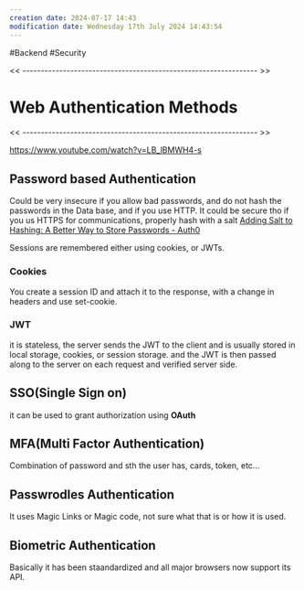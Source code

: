```yaml
---
creation date: 2024-07-17 14:43
modification date: Wednesday 17th July 2024 14:43:54
---
```

#Backend #Security

<< ---------------------------------------------------------------- >>

# Web Authentication Methods

<< ---------------------------------------------------------------- >>

https://www.youtube.com/watch?v=LB_lBMWH4-s


## Password based Authentication
Could be very insecure if you allow bad passwords, and do not hash the passwords in the Data base, and if you use HTTP. 
It could be secure tho if you us HTTPS for communications, properly hash with a salt
[Adding Salt to Hashing: A Better Way to Store Passwords - Auth0](https://auth0.com/blog/adding-salt-to-hashing-a-better-way-to-store-passwords/)

Sessions are remembered either using cookies, or JWTs. 

### Cookies
You create a session ID and attach it to the response, with a change in headers and use set-cookie. 

### JWT
it is stateless, the server sends the JWT to the client and is usually stored in local storage, cookies, or session storage. and the JWT is then passed along to the server on each request and verified server side. 

## SSO(Single Sign on)

it can be used to grant authorization using **OAuth**

## MFA(Multi Factor Authentication)
Combination of password and sth the user has, cards, token, etc...

## Passwrodles Authentication
It uses Magic Links or Magic code, not sure what that is or how it is used. 

## Biometric Authentication
Basically it has been staandardized and all major browsers now support its API.


